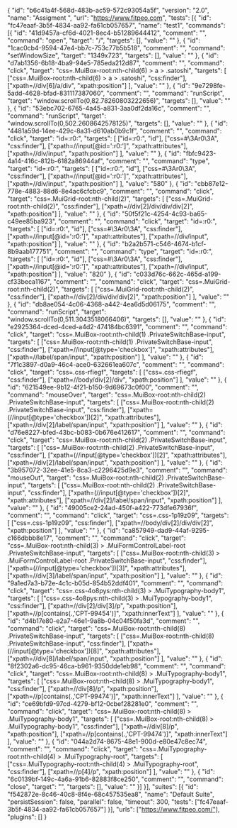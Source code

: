 {
  "id": "b6c41a4f-568d-483b-ac59-572c93054a5f",
  "version": "2.0",
  "name": "Assigment ",
  "url": "https://www.fitpeo.com",
  "tests": [{
    "id": "fc47eaaf-3b5f-4834-aa92-fa61cb057657",
    "name": "test1",
    "commands": [{
      "id": "41d9457a-cf6d-4021-8ec4-b51289644412",
      "comment": "",
      "command": "open",
      "target": "/",
      "targets": [],
      "value": ""
    }, {
      "id": "1cac0cb4-9594-47e4-bb7c-753c77b5b518",
      "comment": "",
      "command": "setWindowSize",
      "target": "1349x723",
      "targets": [],
      "value": ""
    }, {
      "id": "d7ab1356-6b18-4ba9-94e5-785eda212d87",
      "comment": "",
      "command": "click",
      "target": "css=.MuiBox-root:nth-child(6) > a > .satoshi",
      "targets": [
        ["css=.MuiBox-root:nth-child(6) > a > .satoshi", "css:finder"],
        ["xpath=//div[6]/a/div", "xpath:position"]
      ],
      "value": ""
    }, {
      "id": "9e7298fe-5add-4628-bfad-831117387060",
      "comment": "",
      "command": "runScript",
      "target": "window.scrollTo(0,82.78260803222656)",
      "targets": [],
      "value": ""
    }, {
      "id": "53ebc702-6765-4a45-a831-3aa0df2da16c",
      "comment": "",
      "command": "runScript",
      "target": "window.scrollTo(0,502.2608642578125)",
      "targets": [],
      "value": ""
    }, {
      "id": "4481a59d-14ee-429c-8a31-d610ab0b9c1f",
      "comment": "",
      "command": "click",
      "target": "id=:r0:",
      "targets": [
        ["id=:r0:", "id"],
        ["css=#\\3Ar0\\3A", "css:finder"],
        ["xpath=//input[@id=':r0:']", "xpath:attributes"],
        ["xpath=//div/input", "xpath:position"]
      ],
      "value": ""
    }, {
      "id": "fbfc9423-4a14-416c-812b-6182a86944af",
      "comment": "",
      "command": "type",
      "target": "id=:r0:",
      "targets": [
        ["id=:r0:", "id"],
        ["css=#\\3Ar0\\3A", "css:finder"],
        ["xpath=//input[@id=':r0:']", "xpath:attributes"],
        ["xpath=//div/input", "xpath:position"]
      ],
      "value": "580"
    }, {
      "id": "cbb87e12-778e-4883-88d6-8e4ac6cfcbc9",
      "comment": "",
      "command": "click",
      "target": "css=.MuiGrid-root:nth-child(2)",
      "targets": [
        ["css=.MuiGrid-root:nth-child(2)", "css:finder"],
        ["xpath=//div[2]/div/div/div[2]", "xpath:position"]
      ],
      "value": ""
    }, {
      "id": "50f5f21c-4254-4c93-ba65-c49ee85ba923",
      "comment": "",
      "command": "click",
      "target": "id=:r0:",
      "targets": [
        ["id=:r0:", "id"],
        ["css=#\\3Ar0\\3A", "css:finder"],
        ["xpath=//input[@id=':r0:']", "xpath:attributes"],
        ["xpath=//div/input", "xpath:position"]
      ],
      "value": ""
    }, {
      "id": "b2a2b571-c546-4674-b1cf-8b9aab177751",
      "comment": "",
      "command": "type",
      "target": "id=:r0:",
      "targets": [
        ["id=:r0:", "id"],
        ["css=#\\3Ar0\\3A", "css:finder"],
        ["xpath=//input[@id=':r0:']", "xpath:attributes"],
        ["xpath=//div/input", "xpath:position"]
      ],
      "value": "820"
    }, {
      "id": "c033d76c-662c-465d-a199-cf33beca1167",
      "comment": "",
      "command": "click",
      "target": "css=.MuiGrid-root:nth-child(2)",
      "targets": [
        ["css=.MuiGrid-root:nth-child(2)", "css:finder"],
        ["xpath=//div[2]/div/div/div[2]", "xpath:position"]
      ],
      "value": ""
    }, {
      "id": "db8ae054-4c06-4368-a442-4ea6d5d06175",
      "comment": "",
      "command": "runScript",
      "target": "window.scrollTo(0,511.3043518066406)",
      "targets": [],
      "value": ""
    }, {
      "id": "e2925364-dced-4ced-a4d2-474184bc6391",
      "comment": "",
      "command": "click",
      "target": "css=.MuiBox-root:nth-child(1) .PrivateSwitchBase-input",
      "targets": [
        ["css=.MuiBox-root:nth-child(1) .PrivateSwitchBase-input", "css:finder"],
        ["xpath=//input[@type='checkbox']", "xpath:attributes"],
        ["xpath=//label/span/input", "xpath:position"]
      ],
      "value": ""
    }, {
      "id": "7f1c3897-d0a9-46c4-ace0-632661ea607c",
      "comment": "",
      "command": "click",
      "target": "css=.css-rfiegf",
      "targets": [
        ["css=.css-rfiegf", "css:finder"],
        ["xpath=//body/div[2]/div", "xpath:position"]
      ],
      "value": ""
    }, {
      "id": "621549ee-9b12-4f21-b150-9d69673c0f00",
      "comment": "",
      "command": "mouseOver",
      "target": "css=.MuiBox-root:nth-child(2) .PrivateSwitchBase-input",
      "targets": [
        ["css=.MuiBox-root:nth-child(2) .PrivateSwitchBase-input", "css:finder"],
        ["xpath=(//input[@type='checkbox'])[2]", "xpath:attributes"],
        ["xpath=//div[2]/label/span/input", "xpath:position"]
      ],
      "value": ""
    }, {
      "id": "d76e8227-bfed-43bc-b083-0b676e412617",
      "comment": "",
      "command": "click",
      "target": "css=.MuiBox-root:nth-child(2) .PrivateSwitchBase-input",
      "targets": [
        ["css=.MuiBox-root:nth-child(2) .PrivateSwitchBase-input", "css:finder"],
        ["xpath=(//input[@type='checkbox'])[2]", "xpath:attributes"],
        ["xpath=//div[2]/label/span/input", "xpath:position"]
      ],
      "value": ""
    }, {
      "id": "3b957072-32ee-41e5-8ca3-c2296425d9e3",
      "comment": "",
      "command": "mouseOut",
      "target": "css=.MuiBox-root:nth-child(2) .PrivateSwitchBase-input",
      "targets": [
        ["css=.MuiBox-root:nth-child(2) .PrivateSwitchBase-input", "css:finder"],
        ["xpath=(//input[@type='checkbox'])[2]", "xpath:attributes"],
        ["xpath=//div[2]/label/span/input", "xpath:position"]
      ],
      "value": ""
    }, {
      "id": "49005ce2-24ad-450f-a422-773dfe67936f",
      "comment": "",
      "command": "click",
      "target": "css=.css-1p19z09",
      "targets": [
        ["css=.css-1p19z09", "css:finder"],
        ["xpath=//body/div[2]/div/div[2]", "xpath:position"]
      ],
      "value": ""
    }, {
      "id": "ca857949-dad9-44af-9295-c166dbbb8e17",
      "comment": "",
      "command": "click",
      "target": "css=.MuiBox-root:nth-child(3) > .MuiFormControlLabel-root .PrivateSwitchBase-input",
      "targets": [
        ["css=.MuiBox-root:nth-child(3) > .MuiFormControlLabel-root .PrivateSwitchBase-input", "css:finder"],
        ["xpath=(//input[@type='checkbox'])[3]", "xpath:attributes"],
        ["xpath=//div[3]/label/span/input", "xpath:position"]
      ],
      "value": ""
    }, {
      "id": "9a1ed7a3-b72e-4c1c-b05d-854b52ddf401",
      "comment": "",
      "command": "click",
      "target": "css=.css-4o8pys:nth-child(3) > .MuiTypography-body1",
      "targets": [
        ["css=.css-4o8pys:nth-child(3) > .MuiTypography-body1", "css:finder"],
        ["xpath=//div[2]/div[3]/p", "xpath:position"],
        ["xpath=//p[contains(.,'CPT-99454')]", "xpath:innerText"]
      ],
      "value": ""
    }, {
      "id": "d4b17e80-e2a7-46e1-9a8b-04c04f50fa3d",
      "comment": "",
      "command": "click",
      "target": "css=.MuiBox-root:nth-child(8) .PrivateSwitchBase-input",
      "targets": [
        ["css=.MuiBox-root:nth-child(8) .PrivateSwitchBase-input", "css:finder"],
        ["xpath=(//input[@type='checkbox'])[8]", "xpath:attributes"],
        ["xpath=//div[8]/label/span/input", "xpath:position"]
      ],
      "value": ""
    }, {
      "id": "8f2302a6-dc95-46ca-b961-9350dde1eb98",
      "comment": "",
      "command": "click",
      "target": "css=.MuiBox-root:nth-child(8) > .MuiTypography-body1",
      "targets": [
        ["css=.MuiBox-root:nth-child(8) > .MuiTypography-body1", "css:finder"],
        ["xpath=//div[8]/p", "xpath:position"],
        ["xpath=//p[contains(.,'CPT-99474')]", "xpath:innerText"]
      ],
      "value": ""
    }, {
      "id": "ce69bfd9-97cd-4279-bf12-0cbef28281e0",
      "comment": "",
      "command": "click",
      "target": "css=.MuiBox-root:nth-child(8) > .MuiTypography-body1",
      "targets": [
        ["css=.MuiBox-root:nth-child(8) > .MuiTypography-body1", "css:finder"],
        ["xpath=//div[8]/p", "xpath:position"],
        ["xpath=//p[contains(.,'CPT-99474')]", "xpath:innerText"]
      ],
      "value": ""
    }, {
      "id": "044a2d74-8675-48e1-900d-e80e47c8ec74",
      "comment": "",
      "command": "click",
      "target": "css=.MuiTypography-root:nth-child(4) > .MuiTypography-root",
      "targets": [
        ["css=.MuiTypography-root:nth-child(4) > .MuiTypography-root", "css:finder"],
        ["xpath=//p[4]/p", "xpath:position"]
      ],
      "value": ""
    }, {
      "id": "6c0139bf-149c-4a6a-91b6-82883f8ce250",
      "comment": "",
      "command": "close",
      "target": "",
      "targets": [],
      "value": ""
    }]
  }],
  "suites": [{
    "id": "f542872e-8c46-40c8-8f4e-68c457535ea8",
    "name": "Default Suite",
    "persistSession": false,
    "parallel": false,
    "timeout": 300,
    "tests": ["fc47eaaf-3b5f-4834-aa92-fa61cb057657"]
  }],
  "urls": ["https://www.fitpeo.com/"],
  "plugins": []
}
